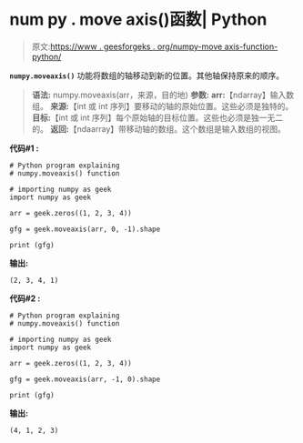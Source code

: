 # num py . move axis()函数| Python

> 原文:[https://www . geesforgeks . org/numpy-move axis-function-python/](https://www.geeksforgeeks.org/numpy-moveaxis-function-python/)

**`numpy.moveaxis()`** 功能将数组的轴移动到新的位置。其他轴保持原来的顺序。

> **语法:** numpy.moveaxis(arr，来源，目的地)
> **参数:**
> **arr:**【ndarray】输入数组。
> **来源:**【int 或 int 序列】要移动的轴的原始位置。这些必须是独特的。
> **目标:**【int 或 int 序列】每个原始轴的目标位置。这些也必须是独一无二的。
> **返回:**【ndaarray】带移动轴的数组。这个数组是输入数组的视图。

**代码#1 :**

```
# Python program explaining
# numpy.moveaxis() function

# importing numpy as geek 
import numpy as geek

arr = geek.zeros((1, 2, 3, 4))

gfg = geek.moveaxis(arr, 0, -1).shape

print (gfg)
```

**输出:**

```
(2, 3, 4, 1)

```

**代码#2 :**

```
# Python program explaining
# numpy.moveaxis() function

# importing numpy as geek 
import numpy as geek

arr = geek.zeros((1, 2, 3, 4))

gfg = geek.moveaxis(arr, -1, 0).shape

print (gfg)
```

**输出:**

```
(4, 1, 2, 3)

```
